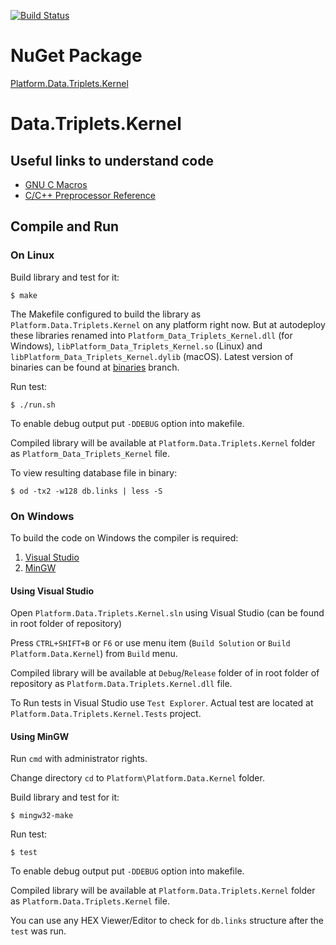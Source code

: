 [![Build Status](https://travis-ci.com/linksplatform/Data.Triplets.Kernel.svg?branch=master)](https://travis-ci.com/linksplatform/Data.Triplets.Kernel)

# NuGet Package

[Platform.Data.Triplets.Kernel](https://www.nuget.org/packages/Platform.Data.Triplets.Kernel)

# Data.Triplets.Kernel

## Useful links to understand code
* [GNU C Macros](https://gcc.gnu.org/onlinedocs/cpp/Macros.html#Macros)
* [C/C++ Preprocessor Reference](https://docs.microsoft.com/en-us/cpp/preprocessor/c-cpp-preprocessor-reference?view=vs-2019)

## Compile and Run

### On Linux

Build library and test for it:
```
$ make
```

The Makefile configured to build the library as `Platform.Data.Triplets.Kernel` on any platform right now. But at autodeploy these libraries renamed into `Platform_Data_Triplets_Kernel.dll` (for Windows), `libPlatform_Data_Triplets_Kernel.so` (Linux) and `libPlatform_Data_Triplets_Kernel.dylib` (macOS). Latest version of binaries can be found at [binaries](https://github.com/linksplatform/Data.Triplets.Kernel/tree/binaries) branch.

Run test:
```
$ ./run.sh
```

To enable debug output put `-DDEBUG` option into makefile.

Compiled library will be available at `Platform.Data.Triplets.Kernel` folder as `Platform_Data_Triplets_Kernel` file.

To view resulting database file in binary:
```
$ od -tx2 -w128 db.links | less -S
```

### On Windows

To build the code on Windows the compiler is required:

1. [Visual Studio](https://visualstudio.microsoft.com/vs)
2. [MinGW](http://www.mingw.org)

#### Using Visual Studio

Open `Platform.Data.Triplets.Kernel.sln` using Visual Studio (can be found in root folder of repository)

Press `CTRL+SHIFT+B` or `F6` or use menu item (`Build Solution` or `Build Platform.Data.Kernel`) from `Build` menu.

Compiled library will be available at `Debug`/`Release` folder of in root folder of repository as `Platform.Data.Triplets.Kernel.dll` file.

To Run tests in Visual Studio use `Test Explorer`. Actual test are located at `Platform.Data.Triplets.Kernel.Tests` project.

#### Using MinGW

Run `cmd` with administrator rights.

Change directory `cd` to `Platform\Platform.Data.Kernel` folder.

Build library and test for it:
```
$ mingw32-make
```

Run test:
```
$ test
```

To enable debug output put `-DDEBUG` option into makefile.

Compiled library will be available at `Platform.Data.Triplets.Kernel` folder as `Platform.Data.Triplets.Kernel` file.

You can use any HEX Viewer/Editor to check for `db.links` structure after the `test` was run.
